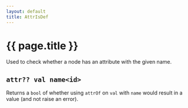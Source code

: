 ```yaml
---
layout: default
title: AttrIsDef
---
```

# {{ page.title }}

Used to check whether a node has an attribute with the given name.

## `attr?? val name<id>`

Returns a `bool` of whether using `attrOf` on `val` with `name` would result in a value (and not raise an error).